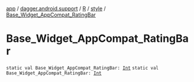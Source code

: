[app](../../../index.md) / [dagger.android.support](../../index.md) / [R](../index.md) / [style](index.md) / [Base_Widget_AppCompat_RatingBar](./-base_-widget_-app-compat_-rating-bar.md)

# Base_Widget_AppCompat_RatingBar

`static val Base_Widget_AppCompat_RatingBar: `[`Int`](https://kotlinlang.org/api/latest/jvm/stdlib/kotlin/-int/index.html)
`static val Base_Widget_AppCompat_RatingBar: `[`Int`](https://kotlinlang.org/api/latest/jvm/stdlib/kotlin/-int/index.html)
